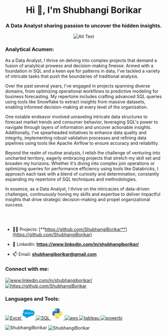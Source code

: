 <h1 align="center">Hi 👋, I'm Shubhangi Borikar</h1>
<h3 align="center">A Data Analyst sharing passion to uncover the hidden insights.</h3>

<p align="center">
  <img src="https://media.giphy.com/media/n6mEMqAuYOQ8l8qcEE/giphy.gif" alt="Alt Text">
</p>

<h3 align="left">Analytical Acumen:</h3>
As a Data Analyst, I thrive on delving into complex projects that demand a fusion of analytical prowess and decision-making finesse. Armed with a foundation in SQL and a keen eye for patterns in data, I've tackled a variety of intricate tasks that push the boundaries of traditional analysis.

Over the past several years, I've engaged in projects spanning diverse domains, from optimizing operational workflows to predictive modeling for business forecasting. My repertoire includes crafting advanced SQL queries using tools like Snowflake to extract insights from massive datasets, enabling informed decision-making at every level of the organization.

One notable endeavor involved unraveling intricate data structures to forecast market trends and consumer behavior, leveraging SQL's power to navigate through layers of information and uncover actionable insights. Additionally, I've spearheaded initiatives to enhance data quality and integrity, implementing robust validation processes and refining data pipelines using tools like Apache Airflow to ensure accuracy and reliability.

Beyond the realm of routine analysis, I relish the challenge of venturing into uncharted territory, eagerly embracing projects that stretch my skill set and broaden my horizons. Whether it's diving into complex join operations or optimizing queries for performance efficiency using tools like Databricks, I approach each task with a blend of curiosity and determination, constantly expanding my repertoire of SQL techniques and methodologies.

In essence, as a Data Analyst, I thrive on the intricacies of data-driven challenges, continuously honing my skills and expertise to deliver impactful insights that drive strategic decision-making and propel organizational success.

<br />
<br />

- 👨‍💻 Projects: [**https://github.com/ShubhangiBorikar**](https://github.com/ShubhangiBorikar)

- 🔗 LinkedIn: **https://www.linkedin.com/in/shubhangiborikar/**

- 📫 Email: **shubhangiborikar@gmail.com**

<h3 align="left">Connect with me:</h3>
<p align="left">
<a href="https://linkedin.com/in/www.linkedin.com/in/shubhangiborikar/" target="blank"><img align="center" src="https://raw.githubusercontent.com/rahuldkjain/github-profile-readme-generator/master/src/images/icons/Social/linked-in-alt.svg" alt="www.linkedin.com/in/shubhangiborikar/" height="30" width="40" /></a>
<a href="https://github.com/ShubhangiBorikar" target="blank"><img align="center" src="https://cdn.jsdelivr.net/gh/devicons/devicon/icons/github/github-original.svg" alt="https://github.com/ShubhangiBorikar" height="30" width="40" /></a>

<h3 align="left">Languages and Tools:</h3>
<p align="left"> 
  <a href="https://www.microsoft.com/excel" target="_blank" rel="noreferrer"> <img src="https://github.com/sempostma/office365-icons/blob/master/svg/excel.svg" alt="Excel" width="40" height="40"/> </a> <a href="https://www.salesforce.com/" target="_blank" rel="noreferrer"> <img src="https://raw.githubusercontent.com/devicons/devicon/master/icons/salesforce/salesforce-original.svg" alt="salesforce" width="40" height="40"/> </a> <a href="https://sqliteonline.com/" target="_blank" rel="noreferrer"> <img src="https://cdn.jsdelivr.net/gh/devicons/devicon/icons/sqlite/sqlite-plain-wordmark.svg" alt="SQL" width="40" height="40"/> </a> <a href="https://www.python.org" target="_blank" rel="noreferrer"> <img src="https://raw.githubusercontent.com/devicons/devicon/master/icons/python/python-original.svg" alt="python" width="40" height="40"/> </a> <a href="https://aws.amazon.com/" target="_blank" rel="noreferrer"> <img src="https://cdn.jsdelivr.net/gh/devicons/devicon/icons/amazonwebservices/amazonwebservices-original-wordmark.svg" alt="aws" width="40" height="40"/> </a> <a href="https://www.tableau.com/" target="_blank" rel="noreferrer"> <img src="https://raw.githubusercontent.com/tableau/tableau-viz-lwc/master/force-app/main/default/lwc/tableauViz/tableauViz.svg" alt="tableau" width="40" height="40"/> </a> <a href="https://powerbi.microsoft.com/en-us/" target="_blank" rel="noreferrer"> <img src="https://github.com/microsoft/PowerBI-Icons/blob/main/SVG/Power-BI.svg" alt="powerbi" width="40" height="40"/> </a> </p>

<p><img align="left" src="https://github-readme-stats.vercel.app/api/top-langs?username=ShubhangiBorikar&show_icons=true&locale=en&layout=compact" alt="ShubhangiBorikar" /> </p>


<p>&nbsp;<img align="center" src="https://github-readme-stats.vercel.app/api?username=ShubhangiBorikar&show_icons=true&locale=en" alt="ShubhangiBorikar" /></p>

